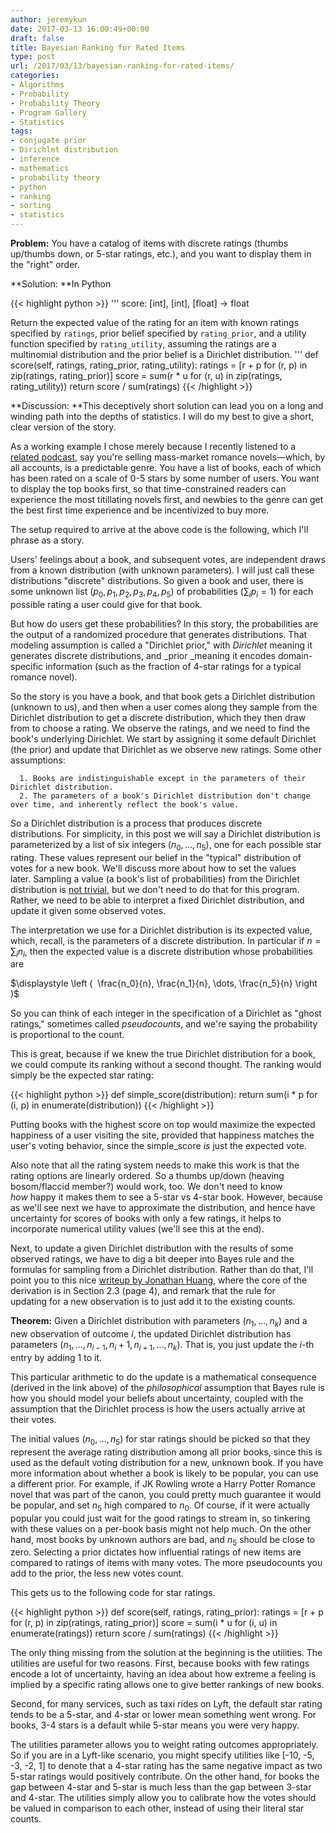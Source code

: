 ```yaml
---
author: jeremykun
date: 2017-03-13 16:00:49+00:00
draft: false
title: Bayesian Ranking for Rated Items
type: post
url: /2017/03/13/bayesian-ranking-for-rated-items/
categories:
- Algorithms
- Probability
- Probability Theory
- Program Gallery
- Statistics
tags:
- conjugate prior
- Dirichlet distribution
- inference
- mathematics
- probability theory
- python
- ranking
- sorting
- statistics
---
```


**Problem:** You have a catalog of items with discrete ratings (thumbs up/thumbs down, or 5-star ratings, etc.), and you want to display them in the "right" order.

**Solution: **In Python

{{< highlight python >}}
'''
  score: [int], [int], [float] -&gt; float

  Return the expected value of the rating for an item with known
  ratings specified by `ratings`, prior belief specified by
  `rating_prior`, and a utility function specified by `rating_utility`,
  assuming the ratings are a multinomial distribution and the prior
  belief is a Dirichlet distribution.
'''
def score(self, ratings, rating_prior, rating_utility):
    ratings = [r + p for (r, p) in zip(ratings, rating_prior)]
    score = sum(r * u for (r, u) in zip(ratings, rating_utility))
    return score / sum(ratings)
{{< /highlight >}}

**Discussion: **This deceptively short solution can lead you on a long and winding path into the depths of statistics. I will do my best to give a short, clear version of the story.

As a working example I chose merely because I recently listened to a [related podcast](https://www.theallusionist.org/allusionist/covers-i), say you're selling mass-market romance novels—which, by all accounts, is a predictable genre. You have a list of books, each of which has been rated on a scale of 0-5 stars by some number of users. You want to display the top books first, so that time-constrained readers can experience the most titillating novels first, and newbies to the genre can get the best first time experience and be incentivized to buy more.

The setup required to arrive at the above code is the following, which I'll phrase as a story.

Users' feelings about a book, and subsequent votes, are independent draws from a known distribution (with unknown parameters). I will just call these distributions "discrete" distributions. So given a book and user, there is some unknown list $(p_0, p_1, p_2, p_3, p_4, p_5)$ of probabilities ($\sum_i p_i = 1$) for each possible rating a user could give for that book.

But how do users get these probabilities? In this story, the probabilities are the output of a randomized procedure that generates distributions. That modeling assumption is called a "Dirichlet prior," with _Dirichlet_ meaning it generates discrete distributions, and _prior _meaning it encodes domain-specific information (such as the fraction of 4-star ratings for a typical romance novel).

So the story is you have a book, and that book gets a Dirichlet distribution (unknown to us), and then when a user comes along they sample from the Dirichlet distribution to get a discrete distribution, which they then draw from to choose a rating. We observe the ratings, and we need to find the book's underlying Dirichlet. We start by assigning it some default Dirichlet (the prior) and update that Dirichlet as we observe new ratings. Some other assumptions:

	  1. Books are indistinguishable except in the parameters of their Dirichlet distribution.
	  2. The parameters of a book's Dirichlet distribution don't change over time, and inherently reflect the book's value.

So a Dirichlet distribution is a process that produces discrete distributions. For simplicity, in this post we will say a Dirichlet distribution is parameterized by a list of six integers $(n_0, \dots, n_5)$, one for each possible star rating. These values represent our belief in the "typical" distribution of votes for a new book. We'll discuss more about how to set the values later. Sampling a value (a book's list of probabilities) from the Dirichlet distribution is [not trivial](http://stats.stackexchange.com/questions/69210/drawing-from-dirichlet-distribution), but we don't need to do that for this program. Rather, we need to be able to interpret a fixed Dirichlet distribution, and update it given some observed votes.

The interpretation we use for a Dirichlet distribution is its expected value, which, recall, is the parameters of a discrete distribution. In particular if $n = \sum_i n_i$, then the expected value is a discrete distribution whose probabilities are

$\displaystyle \left (  \frac{n_0}{n}, \frac{n_1}{n}, \dots, \frac{n_5}{n} \right )$

So you can think of each integer in the specification of a Dirichlet as "ghost ratings," sometimes called _pseudocounts_, and we're saying the probability is proportional to the count.

This is great, because if we knew the true Dirichlet distribution for a book, we could compute its ranking without a second thought. The ranking would simply be the expected star rating:

{{< highlight python >}}
def simple_score(distribution):
   return sum(i * p for (i, p) in enumerate(distribution))
{{< /highlight >}}

Putting books with the highest score on top would maximize the expected happiness of a user visiting the site, provided that happiness matches the user's voting behavior, since the simple_score _is_ just the expected vote.

Also note that all the rating system needs to make this work is that the rating options are linearly ordered. So a thumbs up/down (heaving bosom/flaccid member?) would work, too. We don't need to know _how_ happy it makes them to see a 5-star vs 4-star book. However, because as we'll see next we have to approximate the distribution, and hence have uncertainty for scores of books with only a few ratings, it helps to incorporate numerical utility values (we'll see this at the end).

Next, to update a given Dirichlet distribution with the results of some observed ratings, we have to dig a bit deeper into Bayes rule and the formulas for sampling from a Dirichlet distribution. Rather than do that, I'll point you to this nice [writeup by Jonathan Huang](http://jonathan-huang.org/research/dirichlet/dirichlet.pdf), where the core of the derivation is in Section 2.3 (page 4), and remark that the rule for updating for a new observation is to just add it to the existing counts.

**Theorem:** Given a Dirichlet distribution with parameters $(n_1, \dots, n_k)$ and a new observation of outcome $i$, the updated Dirichlet distribution has parameters $(n_1, \dots, n_{i-1}, n_i + 1, n_{i+1}, \dots, n_k)$. That is, you just update the $i$-th entry by adding $1$ to it.

This particular arithmetic to do the update is a mathematical consequence (derived in the link above) of the _philosophical_ assumption that Bayes rule is how you should model your beliefs about uncertainty, coupled with the assumption that the Dirichlet process is how the users actually arrive at their votes.

The initial values $(n_0, \dots, n_5)$ for star ratings should be picked so that they represent the average rating distribution among all prior books, since this is used as the default voting distribution for a new, unknown book. If you have more information about whether a book is likely to be popular, you can use a different prior. For example, if JK Rowling wrote a Harry Potter Romance novel that was part of the canon, you could pretty much guarantee it would be popular, and set $n_5$ high compared to $n_0$. Of course, if it were actually popular you could just wait for the good ratings to stream in, so tinkering with these values on a per-book basis might not help much. On the other hand, most books by unknown authors are bad, and $n_5$ should be close to zero. Selecting a prior dictates how influential ratings of new items are compared to ratings of items with many votes. The more pseudocounts you add to the prior, the less new votes count.

This gets us to the following code for star ratings.

{{< highlight python >}}
def score(self, ratings, rating_prior):
    ratings = [r + p for (r, p) in zip(ratings, rating_prior)]
    score = sum(i * u for (i, u) in enumerate(ratings))
    return score / sum(ratings)
{{< /highlight >}}

The only thing missing from the solution at the beginning is the utilities. The utilities are useful for two reasons. First, because books with few ratings encode a lot of uncertainty, having an idea about how extreme a feeling is implied by a specific rating allows one to give better rankings of new books.

Second, for many services, such as taxi rides on Lyft, the default star rating tends to be a 5-star, and 4-star or lower mean something went wrong. For books, 3-4 stars is a default while 5-star means you were very happy.

The utilities parameter allows you to weight rating outcomes appropriately. So if you are in a Lyft-like scenario, you might specify utilities like [-10, -5, -3, -2, 1] to denote that a 4-star rating has the same negative impact as two 5-star ratings would positively contribute. On the other hand, for books the gap between 4-star and 5-star is much less than the gap between 3-star and 4-star. The utilities simply allow you to calibrate how the votes should be valued in comparison to each other, instead of using their literal star counts.
